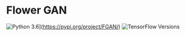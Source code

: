 # Flower GAN
![Python 3.6](https://img.shields.io/pypi/v/FGAN.svg)](https://pypi.org/project/FGAN/)
![TensorFlow Versions](https://img.shields.io/badge/TensorFlow-2.0+-blue.svg)
